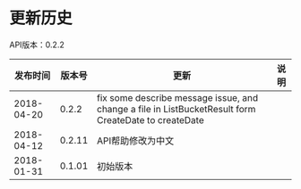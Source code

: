 # 更新历史

API版本：0.2.2

|发布时间|版本号|更新|说明|
|---|---|---|---|
2018-04-20|0.2.2|fix some describe message issue, and change a file in ListBucketResult form CreateDate to createDate|
2018-04-12|0.2.11|API帮助修改为中文|
2018-01-31|0.1.01|初始版本|
